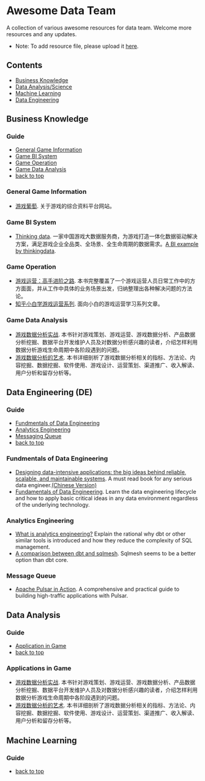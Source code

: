 # Awesome Data Team
A collection of various awesome resources for data team. Welcome more resources and any updates.

- Note: To add resource file, please upload it [here](https://drive.google.com/drive/folders/190dsPqzMrcMD0_-Sjwr9FE2s0ZMC5QEi?usp=drive_link).

## Contents
- [Business Knowledge](#business-knowledge)
- [Data Analysis/Science](#data-analysis)
- [Machine Learning](#machine-learning)
- [Data Engineering](#data-engineering)

## Business Knowledge

### Guide
- [General Game Information](#general-game-information)
- [Game BI System](#game-bi-system)
- [Game Operation](#game-operation)
- [Game Data Analysis](#game-data-analysis)
- [back to top](#awesome-data-team)

### General Game Information
- [游戏葡萄](https://youxiputao.com/). 关于游戏的综合资料平台网站。

### Game BI System
- [Thinking data](https://www.thinkingdata.cn/). 一家中国游戏大数据服务商，为游戏打造一体化数据驱动解决方案，满足游戏企业全品类、全场景、全生命周期的数据需求。[A BI example by thinkingdata](https://drive.google.com/file/d/1-ULNzW6Kchtf3FPjohJ12sUuLzmxuCx7/view?usp=drive_link).


### Game Operation
- [游戏运营：高手进阶之路](https://drive.google.com/file/d/1IboLlCVc28SsOVJG4mTRFqhSlDA596fM/view?usp=drive_link). 本书完整覆盖了一个游戏运营人员日常工作中的方方面面，并从工作中具体的业务场景出发，归纳整理出各种解决问题的方法论。
- [知乎小白学游戏运营系列](https://zhuanlan.zhihu.com/p/589044736). 面向小白的游戏运营学习系列文章。

### Game Data Analysis
- [游戏数据分析实战](https://drive.google.com/file/d/16EZHs9ByD_ho4NSqCuwALsez4tytcQIW/view?usp=drive_link). 本书针对游戏策划、游戏运营、游戏数据分析、产品数据分析挖掘、数据平台开发维护人员及对数据分析感兴趣的读者，介绍怎样利用数据分析游戏生命周期中各阶段遇到的问题。
- [游戏数据分析的艺术](https://drive.google.com/file/d/1bOdtfZdScjmSDeb0sK0RNtZ8gmi1w8nv/view?usp=drive_link). 本书详细剖析了游戏数据分析相关的指标、方法论、内容挖掘、数据挖掘、软件使用、游戏设计、运营策划、渠道推广、收入解读、用户分析和留存分析等。


## Data Engineering (DE)

### Guide
- [Fundmentals of Data Engineering](#fundmentals-of-data-engineering)
- [Analytics Engineering](#analytics-engineering)
- [Messaging Queue](#message-queue)
- [back to top](#awesome-data-team)

### Fundmentals of Data Engineering
- [Designing data-intensive applications: the big ideas behind reliable, scalable, and maintainable systems](https://drive.google.com/file/d/1JLTM-09WZ87EkXOA6-BIbbJkbtFU9IcH/view?usp=drive_link). A must read book for any serious data engineer.[(Chinese Version)](https://drive.google.com/file/d/1XOijYZhanKmrCSbF1ZpWENlbt6Mhiye9/view?usp=drive_link)
- [Fundamentals of Data Engineering](https://drive.google.com/file/d/1F2y11_rpKPUW_953Swylsl5eVzUtl16g/view?usp=drive_link). Learn the data engineering lifecycle and  how to apply basic critical ideas in any data environment regardless of the underlying technology.

### Analytics Engineering
- [What is analytics engineering?](https://www.getdbt.com/what-is-analytics-engineering) Explain the rational why dbt or other similar tools is introduced and how they reduce the complexity of SQL management.
- [A comparison between dbt and sqlmesh](https://sqlmesh.readthedocs.io/en/stable/comparisons/). Sqlmesh seems to be a better option than dbt core.

### Message Queue

- [Apache Pulsar in Action](https://drive.google.com/file/d/146c3kVbgcrwyXwUlDBtA9F7yiHVvQi5N/view?usp=drive_link). A comprehensive and practical guide to building high-traffic applications with Pulsar.



## Data Analysis

### Guide
- [Application in Game](#applications-in-game)
- [back to top](#awesome-data-team)

### Applications in Game
- [游戏数据分析实战](https://drive.google.com/file/d/16EZHs9ByD_ho4NSqCuwALsez4tytcQIW/view?usp=drive_link). 本书针对游戏策划、游戏运营、游戏数据分析、产品数据分析挖掘、数据平台开发维护人员及对数据分析感兴趣的读者，介绍怎样利用数据分析游戏生命周期中各阶段遇到的问题。
- [游戏数据分析的艺术](https://drive.google.com/file/d/1bOdtfZdScjmSDeb0sK0RNtZ8gmi1w8nv/view?usp=drive_link). 本书详细剖析了游戏数据分析相关的指标、方法论、内容挖掘、数据挖掘、软件使用、游戏设计、运营策划、渠道推广、收入解读、用户分析和留存分析等。

## Machine Learning

### Guide
- [back to top](#awesome-data-team)


